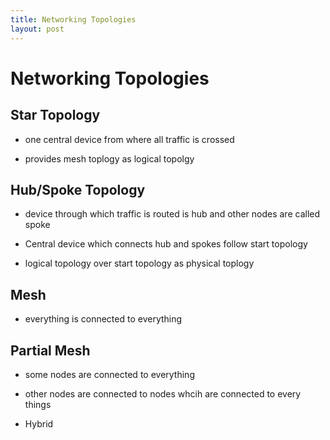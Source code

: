 ```yaml
---
title: Networking Topologies
layout: post
---
```

      

# Networking Topologies  

## Star Topology   

* one central device from where all traffic is crossed   

* provides mesh toplogy as logical topolgy   

## Hub/Spoke Topology   

* device through which traffic is routed is hub and other nodes are called spoke   

* Central device which connects hub and spokes follow start topology   

* logical topology over start topology as physical toplogy   

## Mesh   

* everything is connected to everything   

## Partial Mesh   

* some  nodes are connected to everything   

* other nodes are connected to nodes whcih are connected to every things   

* Hybrid   
